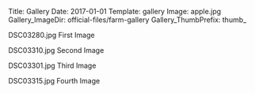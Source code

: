 Title: Gallery
Date: 2017-01-01
Template: gallery
Image: apple.jpg
Gallery_ImageDir: official-files/farm-gallery
Gallery_ThumbPrefix: thumb_

DSC03280.jpg First Image

DSC03310.jpg Second Image

DSC03301.jpg Third Image

DSC03315.jpg Fourth Image
